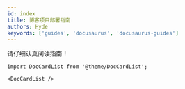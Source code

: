 ```yaml
---
id: index
title: 博客项目部署指南
authors: Hyde
keywords: ['guides', 'docusaurus', 'docusaurus-guides']
---
```


请仔细认真阅读指南！

```mdx-code-block
import DocCardList from '@theme/DocCardList';

<DocCardList />
```
